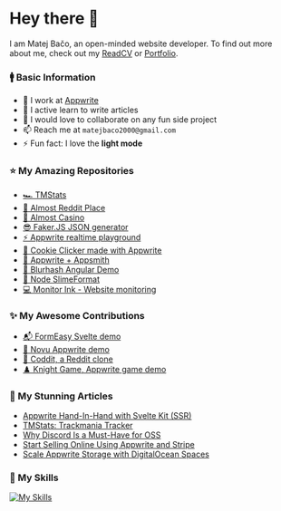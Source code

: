 # Hey there 👋

I am Matej Bačo, an open-minded website developer. To find out more about me, check out my [ReadCV](https://read.cv/meldiron2000) or [Portfolio](https://matejbaco.eu/).

### 🚹 Basic Information

- 🔭 I work at [Appwrite](https://appwrite.io/)
- 🌱 I active learn to write articles
- 👯 I would love to collaborate on any fun side project
- 📫 Reach me at `matejbaco2000@gmail.com`
- ⚡ Fun fact: I love the **light mode**

### ⭐ My Amazing Repositories

- [🏎️ TMStats](https://github.com/Meldiron/tmstats)
- [🎨 Almost Reddit Place](https://github.com/Meldiron/almost-reddit-place)
- [🎰 Almost Casino](https://github.com/Meldiron/almost-casino)
- [😎 Faker.JS JSON generator](https://github.com/Meldiron/faker-generator)
- [⚡ Appwrite realtime playground](https://github.com/Meldiron/realtime-playground-appwrite)
- [🍪 Cookie Clicker made with Appwrite](https://github.com/Meldiron/cookie-clicker-using-appwrie)
- [🤝 Appwrite + Appsmith](https://github.com/Meldiron/appwrite-appsmith-demo)
- [🎨 Blurhash Angular Demo](https://github.com/Meldiron/blurhash-angular-demo)
- [🧊 Node SlimeFormat](https://github.com/Meldiron/node-swm)
- [💻 Monitor Ink - Website monitoring](https://github.com/Meldiron/monitor-ink)

### ✨ My Awesome Contributions


- [📬 FormEasy Svelte demo](https://github.com/Meldiron/formeasy-svelte)
- [🔔 Novu Appwrite demo](https://github.com/Meldiron/appwrite-novu-demo)
- [📰 Coddit, a Reddit clone](https://github.com/MatusFercak/coddit-app)
- [♟️ Knight Game, Appwrite game demo](https://github.com/MatusFercak/coddit-app)

### 📘 My Stunning Articles

<!-- BLOG-POST-LIST:START -->
- [Appwrite Hand-In-Hand with Svelte Kit &lpar;SSR&rpar;](https://dev.to/meldiron/appwrite-hand-in-hand-with-svelte-kit-ssr-5097)
- [TMStats: Trackmania Tracker](https://dev.to/meldiron/tmstats-trackmania-tracker-1k1a)
- [Why Discord Is a Must-Have for OSS](https://dev.to/appwrite/why-discord-is-a-must-have-for-oss-2jpj)
- [Start Selling Online Using Appwrite and Stripe](https://dev.to/appwrite/start-selling-online-using-appwrite-and-stripe-3l04)
- [Scale Appwrite Storage with DigitalOcean Spaces](https://dev.to/appwrite/scale-appwrite-storage-with-digitalocean-spaces-36kh)
<!-- BLOG-POST-LIST:END -->

### 🔧 My Skills

[![My Skills](https://skillicons.dev/icons?i=appwrite,html,css,sass,tailwind,js,ts,vue,svelte,angular,deno,nodejs,php,mysql,docker,git&perline=8)](https://matejbaco.eu/)

